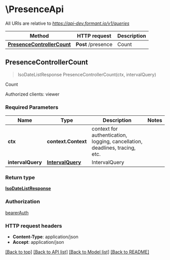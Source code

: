 # \PresenceApi

All URIs are relative to *https://api-dev.formant.io/v1/queries*

Method | HTTP request | Description
------------- | ------------- | -------------
[**PresenceControllerCount**](PresenceApi.md#PresenceControllerCount) | **Post** /presence | Count



## PresenceControllerCount

> IsoDateListResponse PresenceControllerCount(ctx, intervalQuery)

Count

Authorized clients: viewer

### Required Parameters


Name | Type | Description  | Notes
------------- | ------------- | ------------- | -------------
**ctx** | **context.Context** | context for authentication, logging, cancellation, deadlines, tracing, etc.
**intervalQuery** | [**IntervalQuery**](IntervalQuery.md)| IntervalQuery | 

### Return type

[**IsoDateListResponse**](IsoDateListResponse.md)

### Authorization

[bearerAuth](../README.md#bearerAuth)

### HTTP request headers

- **Content-Type**: application/json
- **Accept**: application/json

[[Back to top]](#) [[Back to API list]](../README.md#documentation-for-api-endpoints)
[[Back to Model list]](../README.md#documentation-for-models)
[[Back to README]](../README.md)

